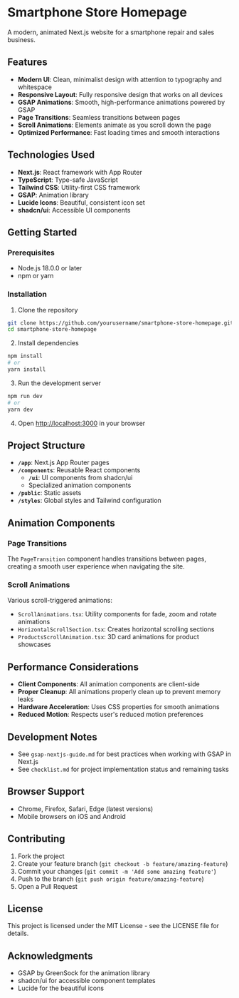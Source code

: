 # Smartphone Store Homepage

A modern, animated Next.js website for a smartphone repair and sales business.

## Features

- **Modern UI**: Clean, minimalist design with attention to typography and whitespace
- **Responsive Layout**: Fully responsive design that works on all devices
- **GSAP Animations**: Smooth, high-performance animations powered by GSAP
- **Page Transitions**: Seamless transitions between pages
- **Scroll Animations**: Elements animate as you scroll down the page
- **Optimized Performance**: Fast loading times and smooth interactions

## Technologies Used

- **Next.js**: React framework with App Router
- **TypeScript**: Type-safe JavaScript
- **Tailwind CSS**: Utility-first CSS framework
- **GSAP**: Animation library
- **Lucide Icons**: Beautiful, consistent icon set
- **shadcn/ui**: Accessible UI components

## Getting Started

### Prerequisites

- Node.js 18.0.0 or later
- npm or yarn

### Installation

1. Clone the repository
```bash
git clone https://github.com/yourusername/smartphone-store-homepage.git
cd smartphone-store-homepage
```

2. Install dependencies
```bash
npm install
# or
yarn install
```

3. Run the development server
```bash
npm run dev
# or
yarn dev
```

4. Open [http://localhost:3000](http://localhost:3000) in your browser

## Project Structure

- **`/app`**: Next.js App Router pages
- **`/components`**: Reusable React components
  - **`/ui`**: UI components from shadcn/ui
  - Specialized animation components
- **`/public`**: Static assets
- **`/styles`**: Global styles and Tailwind configuration

## Animation Components

### Page Transitions

The `PageTransition` component handles transitions between pages, creating a smooth user experience when navigating the site.

### Scroll Animations

Various scroll-triggered animations:
- `ScrollAnimations.tsx`: Utility components for fade, zoom and rotate animations
- `HorizontalScrollSection.tsx`: Creates horizontal scrolling sections
- `ProductsScrollAnimation.tsx`: 3D card animations for product showcases

## Performance Considerations

- **Client Components**: All animation components are client-side
- **Proper Cleanup**: All animations properly clean up to prevent memory leaks
- **Hardware Acceleration**: Uses CSS properties for smooth animations
- **Reduced Motion**: Respects user's reduced motion preferences

## Development Notes

- See `gsap-nextjs-guide.md` for best practices when working with GSAP in Next.js
- See `checklist.md` for project implementation status and remaining tasks

## Browser Support

- Chrome, Firefox, Safari, Edge (latest versions)
- Mobile browsers on iOS and Android

## Contributing

1. Fork the project
2. Create your feature branch (`git checkout -b feature/amazing-feature`)
3. Commit your changes (`git commit -m 'Add some amazing feature'`)
4. Push to the branch (`git push origin feature/amazing-feature`)
5. Open a Pull Request

## License

This project is licensed under the MIT License - see the LICENSE file for details.

## Acknowledgments

- GSAP by GreenSock for the animation library
- shadcn/ui for accessible component templates
- Lucide for the beautiful icons 